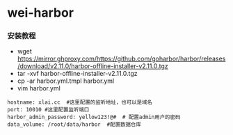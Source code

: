 # wei-harbor


### 安装教程

- wget https://mirror.ghproxy.com/https://github.com/goharbor/harbor/releases/download/v2.11.0/harbor-offline-installer-v2.11.0.tgz
- tar -xvf harbor-offline-installer-v2.11.0.tgz
- cp -ar harbor.yml.tmpl harbor.yml
- vim harbor.yml
````
hostname: xlai.cc  #这里配置的监听地址，也可以是域名
port: 10010 #这里配置监听端口
harbor_admin_password: yellow123!@#  # 配置admin用户的密码
data_volume: /root/data/harbor  #配置数据仓库
````

